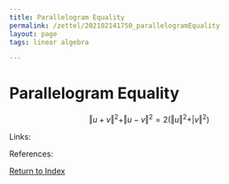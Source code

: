 ```yaml
---
title: Parallelogram Equality
permalink: /zettel/202102141750_parallelogramEquality
layout: page
tags: linear algebra

---
```

# Parallelogram Equality

$$
\Vert u + v \Vert^2 + \Vert u - v \Vert^2 = 2 \big( \Vert u \Vert^2 + \vert v \Vert^2 \big)
$$

Links: 

References: 

[Return to Index](index)